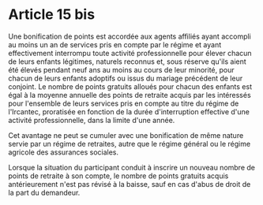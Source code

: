 # Article 15 bis

Une bonification de points est accordée aux agents affiliés ayant accompli au moins un an de services pris en compte par le régime et ayant effectivement interrompu toute activité professionnelle pour élever chacun de leurs enfants légitimes, naturels reconnus et, sous réserve qu'ils aient été élevés pendant neuf ans au moins au cours de leur minorité, pour chacun de leurs enfants adoptifs ou issus du mariage précédent de leur conjoint. Le nombre de points gratuits alloués pour chacun des enfants est égal à la moyenne annuelle des points de retraite acquis par les intéressés pour l'ensemble de leurs services pris en compte au titre du régime de l'Ircantec, proratisée en fonction de la durée d'interruption effective d'une activité professionnelle, dans la limite d'une année.

Cet avantage ne peut se cumuler avec une bonification de même nature servie par un régime de retraites, autre que le régime général ou le régime agricole des assurances sociales.

Lorsque la situation du participant conduit à inscrire un nouveau nombre de points de retraite à son compte, le nombre de points gratuits acquis antérieurement n'est pas révisé à la baisse, sauf en cas d'abus de droit de la part du demandeur.
